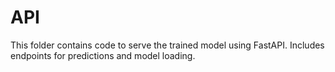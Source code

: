 # API

This folder contains code to serve the trained model using FastAPI. Includes endpoints for predictions and model loading.
